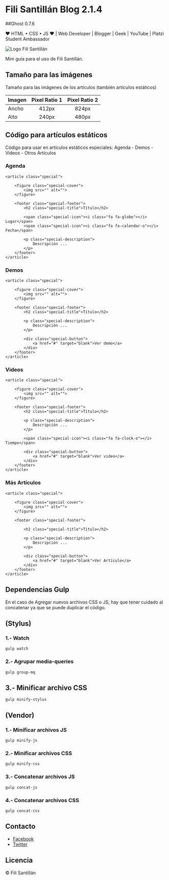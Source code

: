 # Fili Santillán Blog 2.1.4
##Ghost 0.7.6

❤ HTML • CSS • JS ❤ | Web Developer | Blogger | Geek | YouTube | Platzi Student Ambassador

![Logo Fili Santillán](https://s-media-cache-ak0.pinimg.com/originals/4b/2a/8a/4b2a8aedb10dc94db8b720acfecf703a.png)

Mini guía para el uso de Fili Santillán.

## Tamaño para las imágenes 

Tamaño para las imágenes de los artículos (también artículos estáticos)

| Imagen        | Pixel Ratio 1 | Pixel Ratio 2 |
| ------------- |:-------------:| :------------:|
| Ancho         | 412px         | 824px         |
| Alto          | 240px         | 480px         |

## Código para artículos estáticos

Código para usar en artículos estáticos especiales: Agenda - Demos - Videos - Otros Artículos

### Agenda
```
<article class="special">

    <figure class="special-cover">
        <img src="" alt="">
    </figure>

    <footer class="special-footer">
        <h2 class="special-title">Título</h2>

        <span class="special-icon"><i class="fa fa-globe"></i> Lugar</span>
        <span class="special-icon"><i class="fa fa-calendar-o"></i> Fecha</span>

        <p class="special-description">
            Descripción ...
        </p>
    </footer>
</article>
```

### Demos
```
<article class="special">

    <figure class="special-cover">
        <img src="" alt="">
    </figure>

    <footer class="special-footer">
        <h2 class="special-title">Título</h2>

        <p class="special-description">
            Descripción ...
        </p>

        <div class="special-button">
            <a href="#" target="blank">Ver demo</a>
        </div>
    </footer>
</article>

```

### Videos
```
<article class="special">

    <figure class="special-cover">
        <img src="" alt="">
    </figure>

    <footer class="special-footer">
        <h2 class="special-title">Título</h2>

        <p class="special-description">
            Descripción ... 
        </p>

        <span class="special-icon"><i class="fa fa-clock-o"></i> Tiempo</span>

        <div class="special-button">
            <a href="#" target="blank">Ver video</a>
        </div>
    </footer>
</article>
```

### Más Artículos
```
<article class="special">

    <figure class="special-cover">
        <img src="" alt="">
    </figure>

    <footer class="special-footer">

        <h2 class="special-title">Título</h2>

        <p class="special-description">
            Descripción ...
        </p>

        <div class="special-button">
            <a href="#" target="blank">Ver Artículo</a>
        </div>
    </footer>
</article>
```

## Dependencias Gulp

En el caso de Agregar nuevos archivos CSS o JS, hay que tener cuidado al concatenar ya que se puede duplicar el código.

## (Stylus)

### 1.- Watch
```
gulp watch
```

### 2.- Agrupar media-queries
```
gulp group-mq
```

## 3.- Minificar archivo CSS
```
gulp minify-stylus
```

## (Vendor)

### 1.- Minificar archivos JS
```
gulp minify-js
```

### 2.- Minificar archivos CSS
```
gulp minify-css
```

### 3.- Concatenar archivos JS
```
gulp concat-js
```

### 4.- Concatenar archivos CSS
```
gulp concat-css
```

## Contacto

* [Facebook](https://www.facebook.com/FiliSantillanMX)
* [Twitter](https://twitter.com/FiliMX)

## Licencia

© Fili Santillán